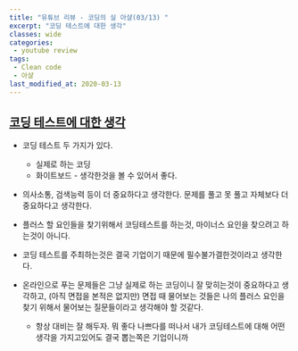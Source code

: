```yaml
---
title: "유튜브 리뷰 - 코딩의 실 아샬(03/13) "
excerpt: "코딩 테스트에 대한 생각"
classes: wide
categories:
 - youtube review
tags:
 - Clean code
 - 아샬
last_modified_at: 2020-03-13
---
```




## [코딩 테스트에 대한 생각](https://youtu.be/FTkK1f0Yebc)

* 코딩 테스트 두 가지가 있다.
  * 실제로 하는 코딩
  * 화이트보드 - 생각한것을 볼 수 있어서 좋다. 

* 의사소통, 검색능력 등이 더 중요하다고 생각한다. 문제를 풀고 못 풀고 자체보다 더 중요하다고 생각한다.
* 플러스 할 요인들을 찾기위해서 코딩테스트를 하는것, 마이너스 요인을 찾으려고 하는것이 아니다.



* 코딩 테스트를 주최하는것은 결국 기업이기 때문에 필수불가결한것이라고 생각한다.
* 온라인으로 푸는 문제들은 그냥 실제로 하는 코딩이니 잘 맞히는것이 중요하다고 생각하고, (아직 면접을 본적은 없지만) 면접 때 물어보는 것들은 나의 플러스 요인을 찾기 위해서 물어보는 질문들이라고 생각해야 할 것같다. 
  * 항상 대비는 잘 해두자. 뭐 좋다 나쁘다를 떠나서 내가 코딩테스트에 대해 어떤 생각을 가지고있어도 결국 뽑는쪽은 기업이니까